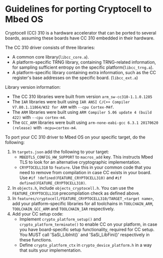 # Guidelines for porting Cryptocell to Mbed OS

Cryptocell (CC) 310 is a hardware accelerator that can be ported to several boards, assuming these boards have CC 310 embedded in their hardware.

The CC 310 driver consists of three libraries:

* A common core library(`libcc_core.a`).
* A platform-specific TRNG library, containing TRNG-related information, for sampling sufficient entropy on the specific platform(`libcc_trng.a`).
* A platform-specific library containing extra information, such as the CC register's base addresses on the specific board. (`libcc_ext.a`)

Library version information:

* The CC 310 libraries were built from version `arm_sw-cc310-1.1.0.1285`
* The `IAR` libraries were built using `IAR ANSI C/C++ Compiler V7.80.1.11864/W32 for ARM` with `--cpu Cortex-M4f`.
* The `ARM` libraries were built using `ARM Compiler 5.06 update 4 (build 422)` with `--cpu cortex-m4`.
* The `GCC_ARM` libraries were built using `arm-none-eabi-gcc 6.3.1 20170620 (release)` with `-mcpu=cortex-m4`.

To port your CC 310 driver to Mbed OS on your specific target, do the following:

1. In `targets.json` add the following  to your target:
 	* `MBEDTLS_CONFIG_HW_SUPPORT` to `macros_add` key. This instructs Mbed TLS to look for an alternative cryptographic implementation.
 	* `CRYPTOCELL310` to `feature`. Use this in your common code that you need to remove from compilation in case CC exists in your board. Use `#if !defined(FEATURE_CRYPTOCELL310)` and  `#if defined(FEATURE_CRYPTOCELL310)`.
1. In `objects.h`, include `objects_cryptocell.h`. You can use the `FEATURE_CRYPTOCELL310` precompilation check as defined above.
1. In `features/cryptocell/FEATURE_CRYPTOCELL310/TARGET_<target name>`, add your platform-specific libraries for all toolchains in `TOOLCHAIN_ARM`, `TOOLCHAIN_GCC_ARM` and `TOOLCHAIN_IAR` respectively.
1. Add your CC setup code:
	* Implement `crypto_platform_setup()` and `crypto_platform_terminate()` to enable CC on your platform, in case you have board-specific setup functionality, required for CC setup. You MUST call 'SaSi_LibInit()` and 'SaSi_LibFini()' respectively in these functions.
	* Define `crypto_platform_ctx` in `crypto_device_platform.h` in a way that suits your implementation.
 
